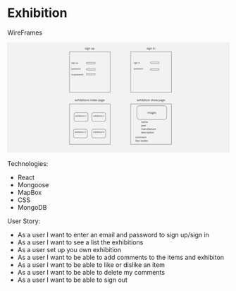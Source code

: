 # Exhibition

WireFrames

![alt text](/Screen%20Shot%202022-04-21%20at%203.27.00%20PM.png)


Technologies:
- React
- Mongoose
- MapBox
- CSS
- MongoDB

User Story:
- As a user I want to enter an email and password to sign up/sign in
- As a user I want to see a list the exhibitions
- As a user set up you own exhibition
- As a user I want to be able to add comments to the items and exhibiton
- As a user I want to be able to like or dislike an item
- As a user I want to be able to delete my comments
- As a user I want to be able to sign out